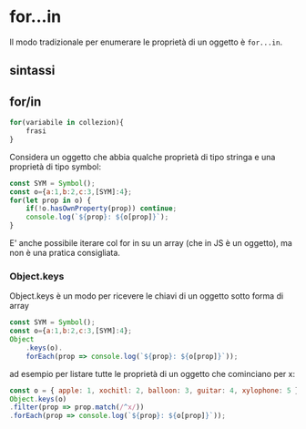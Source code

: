 # for...in

Il modo tradizionale per enumerare le proprietà di un oggetto è `for...in`. 

## sintassi

## for/in
```javascript
for(variabile in collezion){
    frasi
}
```



Considera un oggetto che abbia qualche proprietà di tipo stringa e una proprietà di tipo symbol:

```javascript
const SYM = Symbol();
const o={a:1,b:2,c:3,[SYM]:4};
for(let prop in o) { 
    if(!o.hasOwnProperty(prop)) continue; 
    console.log(`${prop}: ${o[prop]}`);
}
```

E' anche possibile iterare col for in su un array (che in JS è un oggetto), ma non è una pratica consigliata.

### Object.keys

Object.keys è un modo per ricevere le chiavi di un oggetto sotto forma di array 

```javascript
const SYM = Symbol();
const o={a:1,b:2,c:3,[SYM]:4}; 
Object
    .keys(o).
    forEach(prop => console.log(`${prop}: ${o[prop]}`));
```

ad esempio per listare tutte le proprietà di un oggetto che cominciano per x:

```javascript
const o = { apple: 1, xochitl: 2, balloon: 3, guitar: 4, xylophone: 5 };
Object.keys(o)
.filter(prop => prop.match(/^x/))
.forEach(prop => console.log(`${prop}: ${o[prop]}`));
```

